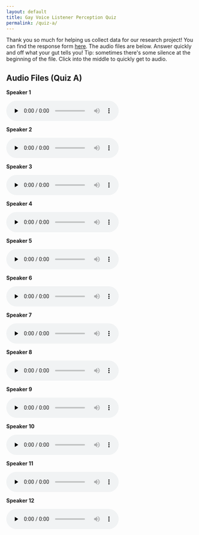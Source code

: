 ```yaml
---
layout: default
title: Gay Voice Listener Perception Quiz
permalink: /quiz-a/
---
```


Thank you so much for helping us collect data for our research project! You can find the response form <a href="placeholder" target="_blank" rel="noopener noreferrer">here</a>. The audio files are below. Answer quickly and off what your gut tells you! Tip: sometimes there's some silence at the beginning of the file. Click into the middle to quickly get to audio.

## Audio Files (Quiz A)

<div class="audio-grid">
  <div class="audio-item">
    <p><strong>Speaker 1</strong></p>
    <audio controls preload="none">
      <source src="/miscfiles/gayvoicespeakers/LSKDJOZKD.mp3" type="audio/mpeg">
    </audio>
  </div>

  <div class="audio-item">
    <p><strong>Speaker 2</strong></p>
    <audio controls preload="none">
      <source src="/miscfiles/gayvoicespeakers/GOLDSCARS.mp3" type="audio/mpeg">
    </audio>
  </div>

  <div class="audio-item">
    <p><strong>Speaker 3</strong></p>
    <audio controls preload="none">
      <source src="/miscfiles/gayvoicespeakers/DHAY38F2P.mp3" type="audio/mpeg">
    </audio>
  </div>

  <div class="audio-item">
    <p><strong>Speaker 4</strong></p>
    <audio controls preload="none">
      <source src="/miscfiles/gayvoicespeakers/WHU3354SD.mp3" type="audio/mpeg">
    </audio>
  </div>

  <div class="audio-item">
    <p><strong>Speaker 5</strong></p>
    <audio controls preload="none">
      <source src="/miscfiles/gayvoicespeakers/4HZ823KRH.mp3" type="audio/mpeg">
    </audio>
  </div>

  <div class="audio-item">
    <p><strong>Speaker 6</strong></p>
    <audio controls preload="none">
      <source src="/miscfiles/gayvoicespeakers/WCHU77581.mp3" type="audio/mpeg">
    </audio>
  </div>

  <div class="audio-item">
    <p><strong>Speaker 7</strong></p>
    <audio controls preload="none">
      <source src="/miscfiles/gayvoicespeakers/BOOB69420.mp3" type="audio/mpeg">
    </audio>
  </div>

  <div class="audio-item">
    <p><strong>Speaker 8</strong></p>
    <audio controls preload="none">
      <source src="/miscfiles/gayvoicespeakers/PEEPOOPEE.mp3" type="audio/mpeg">
    </audio>
  </div>

  <div class="audio-item">
    <p><strong>Speaker 9</strong></p>
    <audio controls preload="none">
      <source src="/miscfiles/gayvoicespeakers/VIOLAGOD7.mp3" type="audio/mpeg">
    </audio>
  </div>

  <div class="audio-item">
    <p><strong>Speaker 10</strong></p>
    <audio controls preload="none">
      <source src="/miscfiles/gayvoicespeakers/4G2A0GO67.mp3" type="audio/mpeg">
    </audio>
  </div>

  <div class="audio-item">
    <p><strong>Speaker 11</strong></p>
    <audio controls preload="none">
      <source src="/miscfiles/gayvoicespeakers/H015469YY.mp3" type="audio/mpeg">
    </audio>
  </div>

  <div class="audio-item">
    <p><strong>Speaker 12</strong></p>
    <audio controls preload="none">
      <source src="/miscfiles/gayvoicespeakers/PRT9XWARA.mp3" type="audio/mpeg">
    </audio>
  </div>
</div>

<script>
  document.addEventListener("play", function(e){
    const audios = document.querySelectorAll("audio");
    audios.forEach((audio) => {
      if (audio !== e.target) audio.pause();
    });
  }, true);
</script>